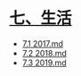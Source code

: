# [七、生活](README.md)
  * [7.1 2017.md](2017.md)
  * [7.2 2018.md](2018.md)
  * [7.3 2019.md](2019.md)